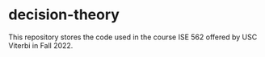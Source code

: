 # decision-theory
 This repository stores the code used in the course ISE 562 offered by USC Viterbi in Fall 2022.
